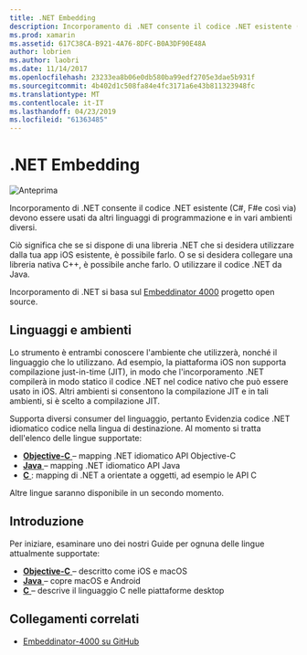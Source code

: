 ```yaml
---
title: .NET Embedding
description: Incorporamento di .NET consente il codice .NET esistente (C#, F#e così via) devono essere usati dal codice scritto in altri linguaggi di programmazione.
ms.prod: xamarin
ms.assetid: 617C38CA-B921-4A76-8DFC-B0A3DF90E48A
author: lobrien
ms.author: laobri
ms.date: 11/14/2017
ms.openlocfilehash: 23233ea8b06e0db580ba99edf2705e3dae5b931f
ms.sourcegitcommit: 4b402d1c508fa84e4fc3171a6e43b811323948fc
ms.translationtype: MT
ms.contentlocale: it-IT
ms.lasthandoff: 04/23/2019
ms.locfileid: "61363485"
---
```

# <a name="net-embedding"></a>.NET Embedding

![Anteprima](~/media/shared/preview.png)

Incorporamento di .NET consente il codice .NET esistente (C#, F#e così via) devono essere usati da altri linguaggi di programmazione e in vari ambienti diversi.

Ciò significa che se si dispone di una libreria .NET che si desidera utilizzare dalla tua app iOS esistente, è possibile farlo.   O se si desidera collegare una libreria nativa C++, è possibile anche farlo.   O utilizzare il codice .NET da Java.

Incorporamento di .NET si basa sul [Embeddinator 4000](https://github.com/mono/Embeddinator-4000) progetto open source.

## <a name="environments-and-languages"></a>Linguaggi e ambienti

Lo strumento è entrambi conoscere l'ambiente che utilizzerà, nonché il linguaggio che lo utilizzano.   Ad esempio, la piattaforma iOS non supporta compilazione just-in-time (JIT), in modo che l'incorporamento .NET compilerà in modo statico il codice .NET nel codice nativo che può essere usato in iOS.  Altri ambienti si consentono la compilazione JIT e in tali ambienti, si è scelto a compilazione JIT.

Supporta diversi consumer del linguaggio, pertanto Evidenzia codice .NET idiomatico codice nella lingua di destinazione.   Al momento si tratta dell'elenco delle lingue supportate:

- [**Objective-C** ](objective-c/index.md) – mapping .NET idiomatico API Objective-C
- [**Java** ](android/index.md) – mapping .NET idiomatico API Java
- [**C** ](get-started/c.md) : mapping di .NET a orientate a oggetti, ad esempio le API C

Altre lingue saranno disponibile in un secondo momento.

## <a name="getting-started"></a>Introduzione

Per iniziare, esaminare uno dei nostri Guide per ognuna delle lingue attualmente supportate:

- [**Objective-C** ](get-started/objective-c/index.md) – descritto come iOS e macOS
- [**Java** ](get-started/java/index.md) – copre macOS e Android
- [**C** ](get-started/c.md) – descrive il linguaggio C nelle piattaforme desktop

## <a name="related-links"></a>Collegamenti correlati

- [Embeddinator-4000 su GitHub](https://github.com/mono/Embeddinator-4000)
